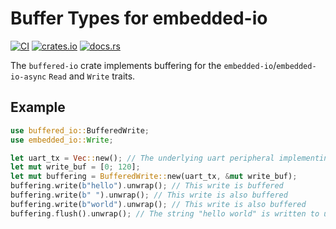 # Buffer Types for embedded-io

[![CI](https://github.com/rmja/buffered-io/actions/workflows/ci.yaml/badge.svg)](https://github.com/rmja/buffered-io/actions/workflows/ci.yaml)
[![crates.io](https://img.shields.io/crates/v/buffered-io.svg)](https://crates.io/crates/buffered-io)
[![docs.rs](https://docs.rs/buffered-io/badge.svg)](https://docs.rs/buffered-io)

The `buffered-io` crate implements buffering for the `embedded-io`/`embedded-io-async` `Read` and `Write` traits.

## Example

```rust
use buffered_io::BufferedWrite;
use embedded_io::Write;

let uart_tx = Vec::new(); // The underlying uart peripheral implementing Write to where buffered bytes are written
let mut write_buf = [0; 120];
let mut buffering = BufferedWrite::new(uart_tx, &mut write_buf);
buffering.write(b"hello").unwrap(); // This write is buffered
buffering.write(b" ").unwrap(); // This write is also buffered
buffering.write(b"world").unwrap(); // This write is also buffered
buffering.flush().unwrap(); // The string "hello world" is written to uart in one write
```
